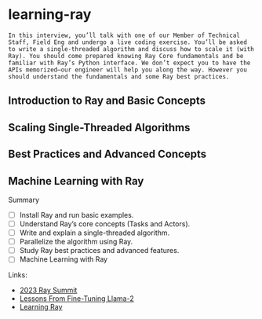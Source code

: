 # learning-ray

```
In this interview, you’ll talk with one of our Member of Technical Staff, Field Eng and undergo a live coding exercise. You’ll be asked to write a single-threaded algorithm and discuss how to scale it (with Ray). You should come prepared knowing Ray Core fundamentals and be familiar with Ray’s Python interface. We don’t expect you to have the APIs memorized–our engineer will help you along the way. However you should understand the fundamentals and some Ray best practices.
```

## Introduction to Ray and Basic Concepts

## Scaling Single-Threaded Algorithms

## Best Practices and Advanced Concepts

## Machine Learning with Ray


Summary
- [ ] Install Ray and run basic examples.
- [ ] Understand Ray’s core concepts (Tasks and Actors).
- [ ] Write and explain a single-threaded algorithm.
- [ ] Parallelize the algorithm using Ray.
- [ ] Study Ray best practices and advanced features.
- [ ] Machine Learning with Ray

Links:
- [2023 Ray Summit](https://www.youtube.com/watch?v=ijuTaOEySVA&list=PLzTswPQNepXm75Gw3wgrQTtpSYQAwQHpM)
- [Lessons From Fine-Tuning Llama-2](https://www.youtube.com/watch?v=_OIq-9dKkbI)
- [Learning Ray]()